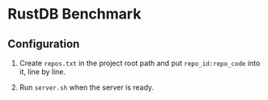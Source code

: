 # RustDB Benchmark # 

## Configuration ##

1. Create `repos.txt` in the project root path and put `repo_id:repo_code` into it, line by line.

2. Run `server.sh` when the server is ready.

